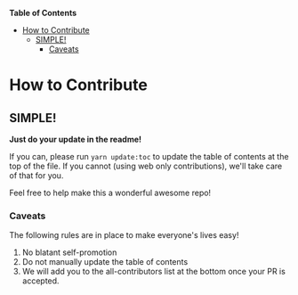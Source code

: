 <!-- START doctoc generated TOC please keep comment here to allow auto update -->
<!-- DON'T EDIT THIS SECTION, INSTEAD RE-RUN doctoc TO UPDATE -->
**Table of Contents**

- [How to Contribute](#how-to-contribute)
  - [SIMPLE!](#simple)
    - [Caveats](#caveats)

<!-- END doctoc generated TOC please keep comment here to allow auto update -->

# How to Contribute

## SIMPLE!
**Just do your update in the readme!**

If you can, please run `yarn update:toc` to update the table of contents at the top of the file.  If you cannot (using web only contributions), we'll take care of that for you.

Feel free to help make this a wonderful awesome repo!

### Caveats
The following rules are in place to make everyone's lives easy!

1. No blatant self-promotion
2. Do not manually update the table of contents
3. We will add you to the all-contributors list at the bottom once your PR is accepted.
